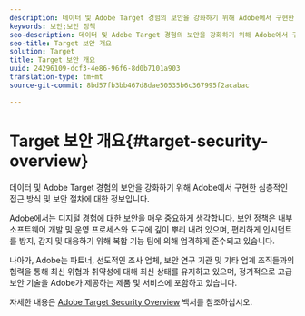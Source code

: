 ```yaml
---
description: 데이터 및 Adobe Target 경험의 보안을 강화하기 위해 Adobe에서 구현한 심층적인 접근 방식 및 보안 절차에 대한 정보입니다.
keywords: 보안;보안 정책
seo-description: 데이터 및 Adobe Target 경험의 보안을 강화하기 위해 Adobe에서 구현한 심층적인 접근 방식 및 보안 절차에 대한 정보입니다.
seo-title: Target 보안 개요
solution: Target
title: Target 보안 개요
uuid: 24296109-dcf3-4e86-96f6-8d0b7101a903
translation-type: tm+mt
source-git-commit: 8bd57fb3bb467d8dae50535b6c367995f2acabac

---
```



# Target 보안 개요{#target-security-overview}

데이터 및 Adobe Target 경험의 보안을 강화하기 위해 Adobe에서 구현한 심층적인 접근 방식 및 보안 절차에 대한 정보입니다.

Adobe에서는 디지털 경험에 대한 보안을 매우 중요하게 생각합니다. 보안 정책은 내부 소프트웨어 개발 및 운영 프로세스와 도구에 깊이 뿌리 내려 있으며, 편리하게 인시던트를 방지, 감지 및 대응하기 위해 복합 기능 팀에 의해 엄격하게 준수되고 있습니다.

나아가, Adobe는 파트너, 선도적인 조사 업체, 보안 연구 기관 및 기타 업계 조직들과의 협력을 통해 최신 위협과 취약성에 대해 최신 상태를 유지하고 있으며, 정기적으로 고급 보안 기술을 Adobe가 제공하는 제품 및 서비스에 포함하고 있습니다.

자세한 내용은 [Adobe Target Security Overview](https://wwwimages.adobe.com/content/dam/Adobe/en/security/pdfs/AdobeTargetSecurityOverview.pdf) 백서를 참조하십시오.
